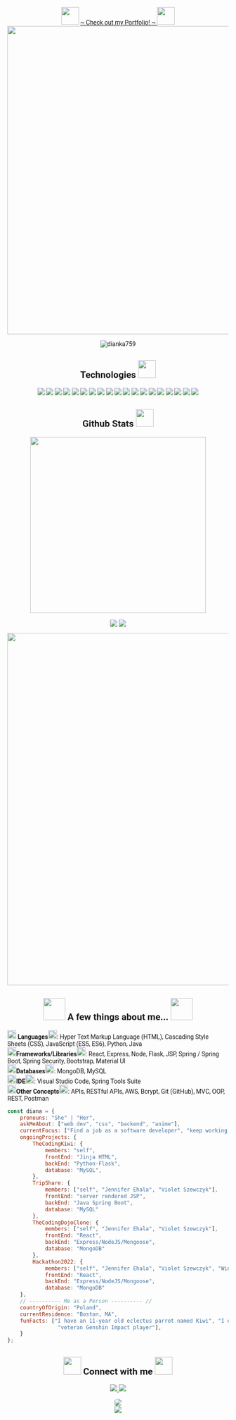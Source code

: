 <div style="font-family: 'Fira Code iscript', 'Roboto'">
  <!-- BANNER LINK TO PORTFOLIO -->
  <p align="center">
    <img src="https://discords.com/_next/image?url=https%3A%2F%2Fcdn.discordapp.com%2Femojis%2F820506093323026445.gif%3Fv%3D1&w=64&q=75" height="40"/>
    <a href="https://dianka759.github.io" target="_blank"> ~ Check out my Portfolio! ~ </a>
    <img src="https://discords.com/_next/image?url=https%3A%2F%2Fcdn.discordapp.com%2Femojis%2F820506093323026445.gif%3Fv%3D1&w=64&q=75" height="40"/>
    <br>
    <img src="https://media.discordapp.net/attachments/911095800334016575/957763693293228032/papers.co-bj18-art-room-anime-monsters-space-night-35-3840x2160-4k-wallpaper_-_Copy-overlay_1.jpg?width=1085&height=573" width="700"/> 
  </p>

<!--   <p align="center">
  <img src="https://c.tenor.com/5w-9jXbOxeMAAAAC/cute-bird-banner.gif" >
  </p> -->
  
  <!-- VISITS BADGES -->
  <p align="center">
   <!-- <img src="https://badges.pufler.dev/visits/dianka759/dianka759"/>
   <img src="https://badges.pufler.dev/repos/dianka759"/>
   <img src="https://badges.pufler.dev/commits/monthly/dianka759" />
    --> 
   <img src="https://komarev.com/ghpvc/?username=dianka759&color=blueviolet" alt="dianka759" /> 
  </p>

<!-- TECH LANGUAGES & TOOLS -->
  <h2 align="center">Technologies <img src="https://discords.com/_next/image?url=https%3A%2F%2Fcdn.discordapp.com%2Femojis%2F906828915052539915.png%3Fv%3D1&w=64&q=75" width="40"/></h2>
  
  <p align="center">
  <img src="https://img.shields.io/badge/-HTML5-E34F26?style=for-the-badge&logo=html5&logoColor=white"/>
  <img src="https://img.shields.io/badge/-CSS3-1572B6?style=for-the-badge&logo=css3"/>
  <img src="https://img.shields.io/badge/-JavaScript-black?style=for-the-badge&logo=javascript"/>
  <img src="https://img.shields.io/badge/-Bootstrap-563D7C?style=for-the-badge&logo=bootstrap"/>
  <img src="https://img.shields.io/badge/-Python-yellow?style=for-the-badge&logo=python"/>
  <img src="https://img.shields.io/badge/-Flask-gray?style=for-the-badge&logo=flask"/>
  <img src="https://img.shields.io/badge/-MySQL-DD8A00?style=for-the-badge&logo=mysql"/>
  <img src="https://img.shields.io/badge/-Java-E34A86?style=for-the-badge&logo=java"/>
  <img src="https://img.shields.io/badge/-Spring-166E3A?style=for-the-badge&logo=spring"/>
  <img src="https://img.shields.io/badge/-Postman-FFF?style=for-the-badge&logo=postman"/>
  <img src="https://img.shields.io/badge/-MongoDB-FFF?style=for-the-badge&logo=mongodb"/>
  <img src="https://img.shields.io/badge/-Express-22AE5A?style=for-the-badge&logo=express"/>
  <img src="https://img.shields.io/badge/-React-212121?style=for-the-badge&logo=react"/>
  <img src="https://img.shields.io/badge/-Nodejs-white?style=for-the-badge&logo=Node.js"/>
  <img src="https://img.shields.io/badge/-VSCode-282A36?style=for-the-badge&logo=visualstudiocode"/>
  <img src="https://img.shields.io/badge/-Markdown-0e99da?style=for-the-badge&logo=markdown"/>
  <img src="https://img.shields.io/badge/-GitHub-483D8B?style=for-the-badge&logo=github"/>
  <img src="https://img.shields.io/badge/-Git-black?style=for-the-badge&logo=git"/>
  <img src="https://img.shields.io/badge/-Amazon AWS-E98610?style=for-the-badge&logo=amazonaws"/>
  </p>

  <h2 align="center">
    Github Stats <img src="https://discords.com/_next/image?url=https%3A%2F%2Fcdn.discordapp.com%2Femojis%2F585449831791591424.png%3Fv%3D1&w=64&q=75" width="40"/>
  </h2>
  <p align="center">
    <img src="https://github-readme-streak-stats.herokuapp.com/?user=dianka759&show_icons=true&locale=en&layout=compact&theme=tokyonight&line_height=0" width="400"/>
  </p>   
  <p align="center">
   <img align="center" src="https://github-readme-stats.vercel.app/api?username=dianka759&show_icons=true&theme=tokyonight&line_height=27"/>
   <img align="center" src="https://github-readme-stats.vercel.app/api/top-langs/?username=dianka759&theme=tokyonight&hide=html,css"/>
  </p>
  <p align="center">
   <img src="https://activity-graph.herokuapp.com/graph?username=dianka759&theme=tokyonight" width="800"/>
  </p>

  <!-- ABOUT ME -->
   <h2 align="center"> <img src="https://discords.com/_next/image?url=https%3A%2F%2Fcdn.discordapp.com%2Femojis%2F840543122927779850.gif%3Fv%3D1&w=64&q=75" width="50"/> A few things about me... <img src="https://discords.com/_next/image?url=https%3A%2F%2Fcdn.discordapp.com%2Femojis%2F840543122927779850.gif%3Fv%3D1&w=64&q=75" width="50"/>
    </h2>
  
  
<p>     
    <img src="https://discords.com/_next/image?url=https%3A%2F%2Fcdn.discordapp.com%2Femojis%2F875112532166209577.gif%3Fv%3D1&w=64&q=75" height="20"/>
    <b>Languages</b><img src="https://discords.com/_next/image?url=https%3A%2F%2Fcdn.discordapp.com%2Femojis%2F875112532166209577.gif%3Fv%3D1&w=64&q=75" height="20"/>: Hyper Text Markup Language (HTML), Cascading Style Sheets (CSS), JavaScript (ES5, ES6), Python, Java <br>
    <img src="https://discords.com/_next/image?url=https%3A%2F%2Fcdn.discordapp.com%2Femojis%2F875112532166209577.gif%3Fv%3D1&w=64&q=75" height="20"/><b>Frameworks/Libraries</b><img src="https://discords.com/_next/image?url=https%3A%2F%2Fcdn.discordapp.com%2Femojis%2F875112532166209577.gif%3Fv%3D1&w=64&q=75" height="20"/>: React, Express, Node, Flask, JSP, Spring / Spring Boot, Spring Security, Bootstrap, Material UI <br>
<img src="https://discords.com/_next/image?url=https%3A%2F%2Fcdn.discordapp.com%2Femojis%2F875112532166209577.gif%3Fv%3D1&w=64&q=75" height="20"/><b>Databases</b><img src="https://discords.com/_next/image?url=https%3A%2F%2Fcdn.discordapp.com%2Femojis%2F875112532166209577.gif%3Fv%3D1&w=64&q=75" height="20"/>: MongoDB, MySQL <br>
    <img src="https://discords.com/_next/image?url=https%3A%2F%2Fcdn.discordapp.com%2Femojis%2F875112532166209577.gif%3Fv%3D1&w=64&q=75" height="20"/><b>IDE</b><img src="https://discords.com/_next/image?url=https%3A%2F%2Fcdn.discordapp.com%2Femojis%2F875112532166209577.gif%3Fv%3D1&w=64&q=75" height="20"/>: Visual Studio Code, Spring Tools Suite <br>
    <img src="https://discords.com/_next/image?url=https%3A%2F%2Fcdn.discordapp.com%2Femojis%2F875112532166209577.gif%3Fv%3D1&w=64&q=75" height="20"/><b>Other Concepts</b><img src="https://discords.com/_next/image?url=https%3A%2F%2Fcdn.discordapp.com%2Femojis%2F875112532166209577.gif%3Fv%3D1&w=64&q=75" height="20"/>: APIs, RESTful APIs, AWS, Bcrypt, Git (GitHub), MVC, OOP, REST, Postman <br>
</p>
    
  ```javascript
  const diana = {
      pronouns: "She" | "Her",
      askMeAbout: ["web dev", "css", "backend", "anime"],
      currentFocus: ["Find a job as a software developer", "keep working on projects"],
      ongoingProjects: {
          TheCodingKiwi: {
              members: "self",
              frontEnd: "Jinja HTML",
              backEnd: "Python-Flask",
              database: "MySQL",
          },
          TripShare: {
              members: ["self", "Jennifer Ehala", "Violet Szewczyk"],
              frontEnd: "server rendered JSP",
              backEnd: "Java Spring Boot",
              database: "MySQL"
          },
          TheCodingDojoClone: {
              members: ["self", "Jennifer Ehala", "Violet Szewczyk"],
              frontEnd: "React",
              backEnd: "Express/NodeJS/Mongoose",
              database: "MongoDB"
          },
          Hackathon2022: {
              members: ["self", "Jennifer Ehala", "Violet Szewczyk", "Winter Perrone", "George Tran", "Chad"],
              frontEnd: "React",
              backEnd: "Express/NodeJS/Mongoose",
              database: "MongoDB"
      },
      // ---------- Me as a Person ---------- //
      countryOfOrigin: "Poland",
      currentResidence: "Boston, MA",
      funFacts: ["I have an 11-year old eclectus parrot named Kiwi", "I enjoy reading manga and watch anime", 
                  "veteran Genshin Impact player"],
      }
  };
  ```
  
  <!-- CONTACT -->
  <h2 align="center">
  <img src="https://discords.com/_next/image?url=https%3A%2F%2Fcdn.discordapp.com%2Femojis%2F887815199296462888.gif%3Fv%3D1&w=64&q=75" width="40"/>
   Connect with me <img src="https://discords.com/_next/image?url=https%3A%2F%2Fcdn.discordapp.com%2Femojis%2F887815199296462888.gif%3Fv%3D1&w=64&q=75" width="40"/></h2>
  
  <p align="center">
  <a href="mailto: dianka759@gmail.com">
   <img src="https://img.shields.io/badge/-dianka759@gmail.com-c14438?style=flat&logo=Gmail&logoColor=red&link=mailto:dianka759@gmail.com"/>
  </a>
  <a href="https://www.linkedin.com/in/diana-krawczyk/">
   <img src="https://img.shields.io/badge/-LinkedIn-1D2226?style=flat&logo=Linkedin&logoColor=0077B5&link=https://www.linkedin.com/in/diana-krawczyk/"/>
  </a>
  </p>
<div align="center">
  <img src="https://c.tenor.com/QLh0PhunTj8AAAAC/anime-typing.gif" frameBorder="0" style="border-radius: 5px"/> <br>
         <img src="https://discords.com/_next/image?url=https%3A%2F%2Fcdn.discordapp.com%2Femojis%2F876995723902746685.gif%3Fv%3D1&w=64&q=75"/>

  </div>
  
  
</div>
